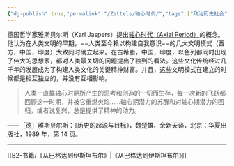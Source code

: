 ```yaml
---
{"dg-publish":true,"permalink":"/Zettels/轴心时代/","tags":["政治历史社会"]}
---
```



德国哲学家雅斯贝尔斯（Karl Jaspers）提出<u>轴心时代（Axial Period）</u>的概念。他认为在人类文明的早期，==人类至今赖以构建自我意识==的几大文明模式（西方，中国，印度）大致同时确立起来。在古希腊，中国，印度，以色列都同时出现了伟大的思想家，都对人类最关切的问题提出了独到的看法。这些文化传统经过几千年的发展成为了构建人类文化的关键精神财富。并且，这些文明模式在建立的时候都是相互独立的，并没有互相影响。

> 人类一直靠轴心时期所产生的思考和创造的一切而生存，每一次新的飞跃都回顾这一时期，并被它重燃火焰……轴心期潜力的苏醒和对轴心期潜力的回归，或者说复兴，总是提供了精神的动力。

——［德］雅斯贝尔斯：《历史的起源与目标》，魏楚雄、余新天译，北京：华夏出版社，1989 年，第 14 页。

---

[[B2-书籍/《从巴格达到伊斯坦布尔》\|《从巴格达到伊斯坦布尔》]]
